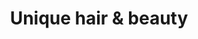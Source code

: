 ---
title: "Unique hair & beauty"
url: /villingen-schwenningen/unique-hair-und-beauty/
shop: Friseur
---